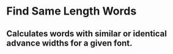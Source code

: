 # Find Same Length Words
## Calculates words with similar or identical advance widths for a given font.